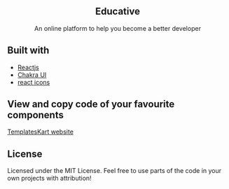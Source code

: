<p align="center">
  <h2 align="center">Educative</h2>

  <p align="center">
    An online platform to help you become a better developer
  </p>  
</p>

## Built with
- [Reactjs](https://reactjs.org/)
- [Chakra UI](https://chakra-ui.com)
- [react icons](https://react-icons.github.io/react-icons/)

## View and copy code of your favourite components
[TemplatesKart website](https://templateskart.com/projects/educative)

## License

Licensed under the MIT License. Feel free to use parts of the code in your own projects with attribution!
